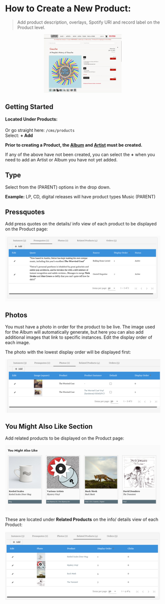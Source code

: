# How to Create a New Product:
> Add product description, overlays, Spotify URI and record label on the Product level. 

<p align="center"><img width=50% height=50% src="views/album_page_main.gif"></p>

## Getting Started
#### Located Under Products: <br />
Or go straight here:  ``/cms/products`` <br />
Select: **+ Add** <br />

**Prior to creating a Product, the [Album](album.md) and [Artist](artist_page.md) must be created.** 

If any of the above have not been created, you can select the **+** when you need to add an Artist or Album you have not yet added. 

## Type 
Select from the (PARENT) options in the drop down.

**Example:** LP, CD, digital releases will have product types Music (PARENT)


## Pressquotes

Add press quotes on the details/ info view of each product to be displayed on the Product page: 

![](views/pressquotes.png)

## Photos

You must have a photo in order for the product to be live. The image used for the Album will automatically generate, but here you can also add additional images that link to specific instances. Edit the display order of each image. 

The photo with the lowest display order will be displayed first: 

![](views/product_images.png)


## You Might Also Like Section

Add related products to be displayed on the Product page: 

![](/views/you_might_also_like.png)

These are located under **Related Products** on the info/ details view of each Product: 

![](/views/related_products_ao.png)
